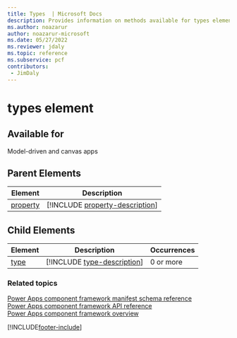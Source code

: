```yaml
---
title: Types  | Microsoft Docs
description: Provides information on methods available for types element.
ms.author: noazarur
author: noazarur-microsoft
ms.date: 05/27/2022
ms.reviewer: jdaly
ms.topic: reference
ms.subservice: pcf
contributors:
 - JimDaly
---
```


# types element

## Available for 

Model-driven and canvas apps 

## Parent Elements

|Element|Description|
|--|--|
|[property](property.md)|[!INCLUDE [property-description](includes/property-description.md)]|

## Child Elements

|Element|Description|Occurrences|
|--|--|--|
|[type](type.md)|[!INCLUDE [type-description](includes/type-description.md)]|0 or more|


### Related topics

[Power Apps component framework manifest schema reference](index.md)<br/>
[Power Apps component framework API reference](../reference/index.md)<br/>
[Power Apps component framework overview](../overview.md)

[!INCLUDE[footer-include](../../../includes/footer-banner.md)]
